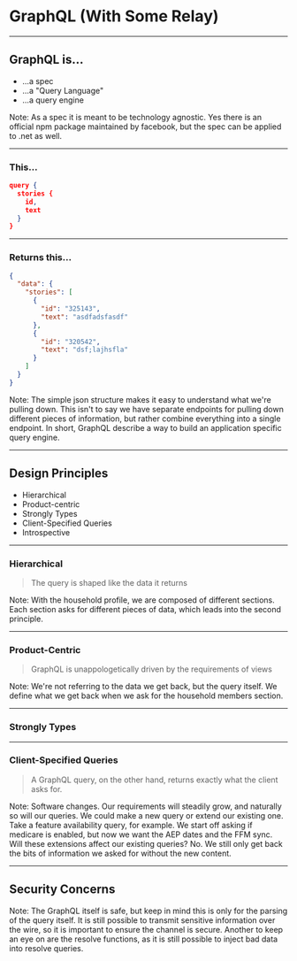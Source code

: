 # GraphQL (With Some Relay)

---

## GraphQL is...

* ...a spec <!-- .element: class="fragment" data-fragment-index="1" -->
* ...a "Query Language" <!-- .element class="fragment" data-fragment-index="2" -->
* ...a query engine <!-- .element class="fragment" data-fragment-index="3" -->

Note: As a spec it is meant to be technology agnostic. Yes there is an official
npm package maintained by facebook, but the spec can be applied to .net as
well.

----

### This...

```json
query {
  stories {
    id,
    text
  }
}
```

----

### Returns this...

```json
{
  "data": {
    "stories": [
      {
        "id": "325143",
        "text": "asdfadsfasdf"
      },
      {
        "id": "320542",
        "text": "dsf;lajhsfla"
      }
    ]
  }
}
```

Note: The simple json structure makes it easy to understand what we're pulling
down. This isn't to say we have separate endpoints for pulling down different
pieces of information, but rather combine everything into a single endpoint.
In short, GraphQL describe a way to build an application specific query
engine.

---

## Design Principles

* Hierarchical
* Product-centric
* Strongly Types
* Client-Specified Queries
* Introspective

----

### Hierarchical

> The query is shaped like the data it returns

Note: With the household profile, we are composed of different sections. Each
section asks for different pieces of data, which leads into the second
principle.

----

### Product-Centric

> GraphQL is unappologetically driven by the requirements of views

Note: We're not referring to the data we get back, but the query itself. We
define what we get back when we ask for the household members section.

----

### Strongly Types

----

### Client-Specified Queries

> A GraphQL query, on the other hand, returns exactly what the client asks for.

Note: Software changes. Our requirements will steadily grow, and naturally so
will our queries. We could make a new query or extend our existing one. Take a
feature availability query, for example. We start off asking if medicare is
enabled, but now we want the AEP dates and the FFM sync. Will these extensions
affect our existing queries? No. We still only get back the bits of information
we asked for without the new content.

---

## Security Concerns

Note: The GraphQL itself is safe, but keep in mind this is only for the parsing
of the query itself. It is still possible to transmit sensitive information
over the wire, so it is important to ensure the channel is secure. Another
to keep an eye on are the resolve functions, as it is still possible to inject
bad data into resolve queries.
